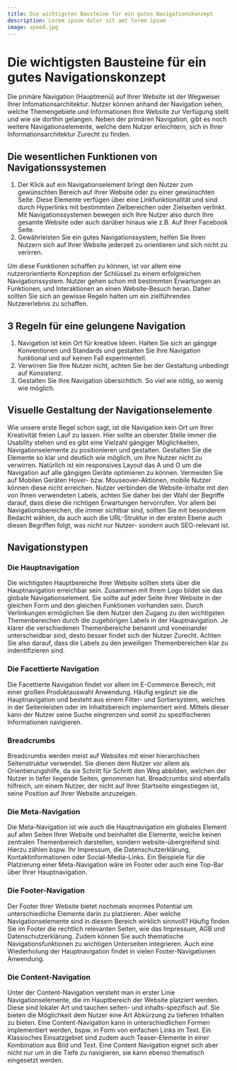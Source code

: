```yaml
---
title: Die wichtigsten Bausteine für ein gutes Navigationskonzept
description: Lorem ipsum dolor sit amt lorem ipsum
image: speed.jpg
---
```


<blog-img src="speed.jpg"></blog-img>

# Die wichtigsten Bausteine für ein gutes Navigationskonzept

Die primäre Navigation (Hauptmenü) auf Ihrer Website ist der Wegweiser Ihrer Infomationsarchitektur. Nutzer können anhand der Navigation sehen, welche Themengebiete und Informationen Ihre Website zur Verfügung stellt und wie sie dorthin gelangen. Neben der primären Navigation, gibt es noch weitere Navigationselemente, welche dem Nutzer erleichtern, sich in Ihrer Informationsarchitektur Zurecht zu finden. 

## Die wesentlichen Funktionen von Navigationssystemen

1. Der Klick auf ein Navigationselement bringt den Nutzer zum gewünschten Bereich auf Ihrer Website oder zu einer gewünschten Seite. Diese Elemente verfügen über eine Linkfunktionalität und sind durch Hyperlinks mit bestimmten Zielbereichen oder Zielseiten verlinkt. Mit Navigationssystemen bewegen sich Ihre Nutzer also durch Ihre gesamte Website oder auch darüber hinaus wie z.B. Auf Ihrer Facebook Seite.
2. Gewährleisten Sie ein gutes Navigationssystem, helfen Sie Ihren Nutzern sich auf Ihrer Website jederzeit zu orientieren und sich nicht zu verirren. 

Um diese Funktionen schaffen zu können, ist vor allem eine nutzerorientierte Konzeption der Schlüssel zu einem erfolgreichen Navigationssystem. Nutzer gehen schon mit bestimmten Erwartungen an Funktionen, und Interaktionen an einen Website-Besuch heran. Daher sollten Sie sich an gewisse Regeln halten um ein zielführendes Nutzererlebnis zu schaffen. 

## 3 Regeln für eine gelungene Navigation

1. Navigation ist kein Ort für kreative Ideen. Halten Sie sich an gängige Konventionen und Standards und gestalten Sie Ihre Navigation funktional und auf keinen Fall experimentell.
2. Verwirren Sie Ihre Nutzer nicht, achten Sie bei der Gestaltung unbedingt auf Konsistenz.
3.  Gestalten Sie Ihre Navigation übersichtlich. So viel wie nötig, so wenig wie möglich.

## Visuelle Gestaltung der Navigationselemente

Wie unsere erste Regel schon sagt, ist die Navigation kein Ort um Ihrer Kreativität freien Lauf zu lassen. Hier sollte an oberster Stelle immer die Usability stehen und es gibt eine Vielzahl gängiger Möglichkeiten, Navigationselemente zu positionieren und gestalten. Gestalten Sie die Elemente so klar und deutlich wie möglich, um Ihre Nutzer nicht zu verwirren. Natürlich ist ein responsives Layout das A und O um die Navigation auf alle gängigen Geräte optimieren zu können. Vermeiden Sie auf Mobilen Geräten Hover- bzw. Mouseover-Aktionen, mobile Nutzer können diese nicht erreichen. Nutzer verbinden die Website-Inhalte mit den von Ihnen verwendeten Labels, achten Sie daher bei der Wahl der Begriffe darauf, dass diese die richtigen Erwartungen hervorrufen. Vor allem bei Navigationsbereichen, die immer sichtbar sind, sollten Sie mit besonderem Bedacht wählen, da auch auch die URL-Struktur in der ersten Ebene auch diesen Begriffen folgt, was nicht nur Nutzer- sondern auch SEO-relevant ist.

## Navigationstypen

### Die Hauptnavigation

Die wichtigsten Hauptbereiche Ihrer Website sollten stets über die Hauptnavigation erreichbar sein. Zusammen mit Ihrem Logo bildet sie das globale Navigationselement. Sie sollte auf jeder Seite Ihrer Website in der gleichen Form und den gleichen Funktionen vorhanden sein. Durch Verlinkungen ermöglichen Sie dem Nutzer den Zugang zu den wichtigsten Themenbereichen durch die zugehörigen Labels in der Hauptnavigation. Je klarer die verschiedenen Themenbereiche benannt und voneinander unterscheidbar sind, desto besser findet sich der Nutzer Zurecht. Achten Sie also darauf, dass die Labels zu den jeweiligen Themenbereichen klar zu indentifizieren sind. 

### Die Facettierte Navigation

Die Facettierte Navigation findet vor allem im E-Commerce Bereich, mit einer großen Produktauswahl Anwendung. Häufig ergänzt sie die Hauptnavigation und besteht aus einem Filter- und Sortiersystem, welches in der Seitenleisten oder im Inhaltsbereich implementiert wird. Mittels dieser kann der Nutzer seine Suche eingrenzen und somit zu spezifischeren Informationen navigieren. 

### Breadcrumbs

Breadcrumbs werden meist auf Websites mit einer hierarchischen Seitenstruktur verwendet. Sie dienen dem Nutzer vor allem als Orientierungshilfe, da sie Schritt für Schritt den Weg abbilden, welchen der Nutzer in tiefer liegende Seiten, genommen hat. Breadcrumbs sind ebenfalls hilfreich, um einem Nutzer, der nicht auf Ihrer Startseite eingestiegen ist, seine Position auf Ihrer Website anzuzeigen.

### Die Meta-Navigation

Die Meta-Navigation ist wie auch die Hauptnavigation ein globales Element auf allen Seiten Ihrer Website und beinhaltet die Elemente, welche keinen zentralen Themenbereich darstellen, sondern website-übergreifend sind. Hierzu zählen bspw. Ihr Impressum, die Datenschutzerklärung, Kontaktinformationen oder Social-Media-Links. Ein Beispiele für die Platzierung einer Meta-Navigation wäre im Footer oder auch eine Top-Bar über Ihrer Hauptnavigation. 

### Die Footer-Navigation

Der Footer Ihrer Website bietet nochmals enormes Potential um unterschiedliche Elemente darin zu platzieren. Aber welche Navigationselemente sind in diesem Bereich wirklich sinnvoll? Häufig finden Sie im Footer die rechtlich relevanten Seiten, wie das Impressum, AGB und Datenschutzerklärung. Zudem können Sie auch thematische Navigationsfunktionen zu wichtigen Unterseiten integrieren. Auch eine Wiederholung der Hauptnavigation findet in vielen Footer-Navigationen Anwendung. 

### Die Content-Navigation

Unter der Content-Navigation versteht man in erster Linie Navigationselemente, die im Hauptbereich der Website platziert werden. Diese sind lokaler Art und tauchen seiten- und inhalts-spezifisch auf. Sie bieten die Möglichkeit dem Nutzer eine Art Abkürzung zu tieferen Inhalten zu bieten. Eine Content-Navigation kann in unterschiedlichen Formen implementiert werden, bspw. in Form von einfachen Links im Text. Ein Klassisches Einsatzgebiet sind zudem auch Teaser-Elemente in einer Kombination aus Bild und Text. Eine Content Navigation eignet sich aber nicht nur um in die Tiefe zu navigieren, sie kann ebenso thematisch eingesetzt werden.
